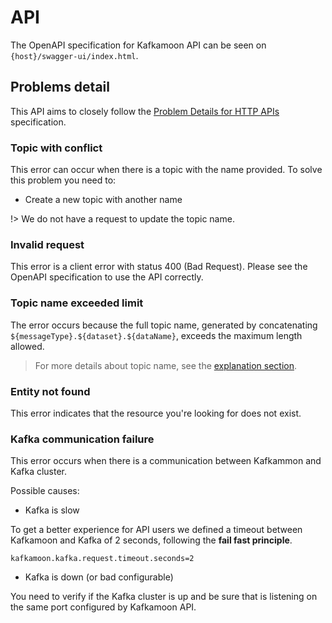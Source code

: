 # API

The OpenAPI specification for Kafkamoon API can be seen on `{host}/swagger-ui/index.html`.

## Problems detail

This API aims to closely follow the [Problem Details for HTTP APIs](https://www.rfc-editor.org/rfc/rfc7807)
specification.

### Topic with conflict

This error can occur when there is a topic with the name provided. To solve this problem you need to:

- Create a new topic with another name

!> We do not have a request to update the topic name.

### Invalid request

This error is a client error with status 400 (Bad Request). Please see the OpenAPI specification to use the API
correctly.

### Topic name exceeded limit

The error occurs because the full topic name, generated by concatenating `${messageType}.${dataset}.${dataName}`,
exceeds the maximum length allowed.

> For more details about topic name, see the [explanation section](explanation/?id=topic-name).

### Entity not found

This error indicates that the resource you're looking for does not exist.

### Kafka communication failure

This error occurs when there is a communication between Kafkammon and Kafka cluster.

Possible causes:

- Kafka is slow

To get a better experience for API users we defined a timeout between Kafkamoon and Kafka of 2 seconds, following the
**fail fast principle**.

```properties
kafkamoon.kafka.request.timeout.seconds=2
```

- Kafka is down (or bad configurable)

You need to verify if the Kafka cluster is up and be sure that is listening on the same port configured by Kafkamoon API.
